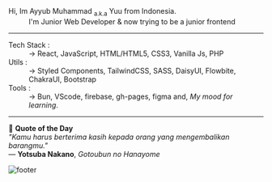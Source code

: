 
<dl>
  <dt>Hi, Im Ayyub Muhammad <sub>a.k.a</sub> Yuu from Indonesia.</dt>
  <dd>I'm Junior Web Developer & now trying to be a junior frontend</dd>
</dl>

---

<dl>
  <dt>Tech Stack :</dt>
  <dd>-> React, JavaScript, HTML/HTML5, CSS3, Vanilla Js, PHP</dd>

  <dt>Utils :</dt>
  <dd>-> Styled Components, TailwindCSS, SASS, DaisyUI, Flowbite, ChakraUI, Bootstrap</dd>
  
  <dt>Tools :</dt>
  <dd>-> Bun, VScode, firebase, gh-pages, figma and, <em>My mood for learning</em>.</dd>
</dl>


---
<!-- QUOTE START -->
<div align="left">
  📜 <strong>Quote of the Day</strong><br>
  <em>"Kamu harus berterima kasih kepada orang yang mengembalikan barangmu."</em><br>
  — <strong>Yotsuba Nakano</strong>, <em>Gotoubun no Hanayome</em>
</div>
<!-- QUOTE END -->

![footer](https://capsule-render.vercel.app/api?type=waving&color=auto&height=150&section=footer&text=Id-Yuu&fontSize=20&fontAlignY=60&fontAlign=90)
